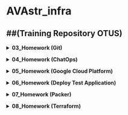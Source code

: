 # AVAstr_infra
##(Training Repository OTUS)
---
**<details><summary>03_Homework (Git)</summary>**
**В рамках HW было изучено:**

  * Работа с **`Git`**:
   * Начальные настройки Git
   * Первые Commit и Push
   * Работа с логами Git
   * Откат на определенный commit
   * Решение конфликтов
   * Работа с .gitignore файлом
   * Работа с ветками (branch), с объединением (merge), с перемещением (rebase)
   * Сделал Pull и Push в удаленный репозиторий
   * Сделал Pull Request для проверки HW
</details>

**<details><summary>04_Homework (ChatOps)</summary>**
Описание ДЗ
</details>

**<details><summary>05_Homework (Google Cloud Platform)</summary>**
Описание ДЗ
</details>

**<details><summary>06_Homework (Deploy Test Application)</summary>**
Описание ДЗ
</details>

**<details><summary>07_Homework (Packer)</summary>**
**В рамках HW было изучено:**

  * Работа с **`Packer`**:
   * Создал 2 образа VM (`reddit-base` и `reddit-full`)
   * При развертывании VM из образа `reddit-full`, имеем сразу запущенное приложение, доступное по `<внешний IP>:9292`
</details>

**<details><summary>08_Homework (Terraform)</summary>**
**В рамках HW было изучено:**

  * Работа с **`Terraform`**:
   * Создал 2 VM
   * Создал балансировщика нагрузки
   * Проверил, что доступность приложения не теряется, при отключении одного из хостов, работающих за балансировщиком.
</details>
